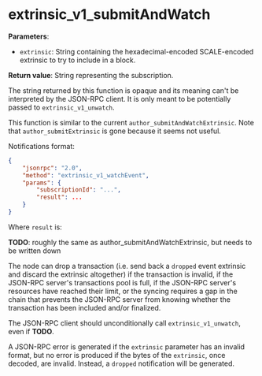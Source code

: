 # extrinsic_v1_submitAndWatch

**Parameters**:

- `extrinsic`: String containing the hexadecimal-encoded SCALE-encoded extrinsic to try to include in a block.

**Return value**: String representing the subscription.

The string returned by this function is opaque and its meaning can't be interpreted by the JSON-RPC client. It is only meant to be potentially passed to `extrinsic_v1_unwatch`.

This function is similar to the current `author_submitAndWatchExtrinsic`. Note that `author_submitExtrinsic` is gone because it seems not useful.

Notifications format:

```json
{
    "jsonrpc": "2.0",
    "method": "extrinsic_v1_watchEvent",
    "params": {
        "subscriptionId": "...",
        "result": ...
    }
}
```

Where `result` is:

**TODO**: roughly the same as author_submitAndWatchExtrinsic, but needs to be written down

The node can drop a transaction (i.e. send back a `dropped` event extrinsic and discard the extrinsic altogether) if the transaction is invalid, if the JSON-RPC server's transactions pool is full, if the JSON-RPC server's resources have reached their limit, or the syncing requires a gap in the chain that prevents the JSON-RPC server from knowing whether the transaction has been included and/or finalized.

The JSON-RPC client should unconditionally call `extrinsic_v1_unwatch`, even if **TODO**.

A JSON-RPC error is generated if the `extrinsic` parameter has an invalid format, but no error is produced if the bytes of the `extrinsic`, once decoded, are invalid. Instead, a `dropped` notification will be generated.
